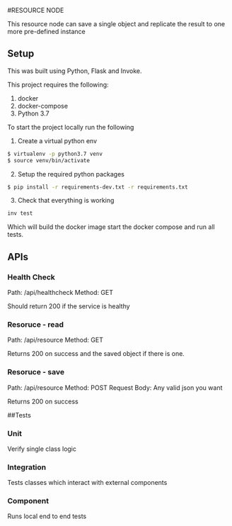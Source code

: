 #RESOURCE NODE

This resource node can save a single object and replicate the result to one more pre-defined instance

## Setup
This was built using Python, Flask and Invoke.

This project requires the following:
1. docker
2. docker-compose
3. Python 3.7

To start the project locally run the following
1. Create a virtual python env
```bash
$ virtualenv -p python3.7 venv
$ source venv/bin/activate

```
2. Setup the required python packages
```bash
$ pip install -r requirements-dev.txt -r requirements.txt
```

3. Check that everything is working
```bash
inv test
```
Which will build the docker image start the docker compose and run all tests.

## APIs
### Health Check
Path: /api/healthcheck
Method: GET

Should return 200 if the service is healthy


### Resoruce - read
Path: /api/resource
Method: GET

Returns 200 on success and the saved object if there is one.

### Resoruce - save
Path: /api/resource
Method: POST
Request Body: Any valid json you want

Returns 200 on success


##Tests
### Unit
Verify single class logic

### Integration
Tests classes which interact with external components

### Component
Runs local end to end tests